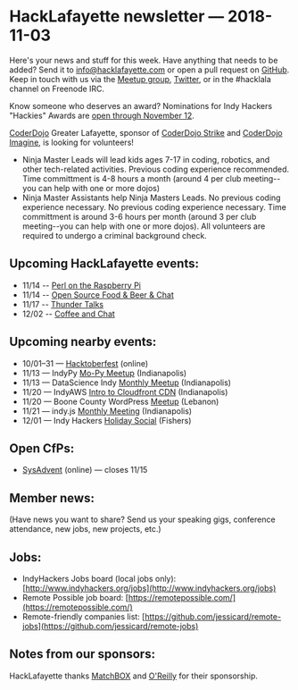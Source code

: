 # HackLafayette newsletter — 2018-11-03

Here's your news and stuff for this week. Have anything that needs to be added? Send it to info@hacklafayette.com or open a pull request on [GitHub](https://github.com/hacklafayette/newsletter). Keep in touch with us via the [Meetup group](https://www.meetup.com/hacklafayette/), [Twitter](https://twitter.com/hacklafayette), or in the #hacklala channel on Freenode IRC.

Know someone who deserves an award? Nominations for Indy Hackers "Hackies" Awards are [open through November 12](https://www.surveymonkey.com/r/MGP7M2X).

[CoderDojo](http://www.greaterlafayettecommerce.com/greater-lafayette-coder-dojo) Greater Lafayette, sponsor of [CoderDojo Strike](http://www.signupgenius.com/go/5080945aea62ea5f49-coderdojo) and [CoderDojo Imagine](http://www.signupgenius.com/go/5080945aea62ea5f49-coderdojo1), is looking for volunteers!

- Ninja Master Leads will lead kids ages 7-17 in coding, robotics, and other tech-related activities. Previous coding experience recommended. Time committment is 4-8 hours a month (around 4 per club meeting--you can help with one or more dojos)
- Ninja Master Assistants help Ninja Masters Leads. No previous coding experience necessary.
  No previous coding experience necessary. Time committment is around 3-6 hours per month (around 3 per club meeting--you can help with one or more dojos). All volunteers are required to undergo a criminal background check.

## Upcoming HackLafayette events:
* 11/14 -- [Perl on the Raspberry Pi](https://www.meetup.com/hacklafayette/events/vkwlfpyxpbsb/)
* 11/14 -- [Open Source Food & Beer & Chat](https://www.meetup.com/hacklafayette/events/rzscgqyxpbsb/)
* 11/17 -- [Thunder Talks ](https://www.meetup.com/hacklafayette/events/253414559/)
* 12/02 -- [Coffee and Chat](https://www.meetup.com/hacklafayette/events/fmlpkqyxpbhc/)

## Upcoming nearby events:
* 10/01–31 — [Hacktoberfest](https://hacktoberfest.digitalocean.com/) (online)
* 11/13 — IndyPy [Mo-Py Meetup](https://www.meetup.com/indypy/events/jpkgppyxpbrb/) (Indianapolis)
* 11/13 — DataScience Indy [Monthly Meetup](https://www.meetup.com/dsindy/events/bdkcwlyxpbsb/) (Indianapolis)
* 11/20 — IndyAWS [Intro to Cloudfront CDN](https://www.meetup.com/IndyAWS/events/sjrtmpyxpbbc/) (Indianapolis)
* 11/20 — Boone County WordPress [Meetup](https://www.meetup.com/Boone-County-WordPress-Meetup/events/jlbhvpyxpbbc/) (Lebanon)
* 11/21 — indy.js [Monthly Meeting](https://www.meetup.com/indyjs/events/ljvvdpyxpbcc/) (Indianapolis)
* 12/01 — Indy Hackers [Holiday Social](http://www.indyhackers.org/holiday-social-2018) (Fishers)

## Open CfPs:
* [SysAdvent](https://docs.google.com/forms/d/e/1FAIpQLScuK2S3raCKPci25oJHEpFXqLAMueKEDvQw3qqCLYiY5nKZrw/viewform) (online) — closes 11/15

## Member news:

(Have news you want to share? Send us your speaking gigs, conference attendance, new jobs, new projects, etc.)

## Jobs:

- IndyHackers Jobs board (local jobs only): [http://www.indyhackers.org/jobs](http://www.indyhackers.org/jobs)
- Remote Possible job board: [https://remotepossible.com/](https://remotepossible.com/)
- Remote-friendly companies list: [https://github.com/jessicard/remote-jobs](https://github.com/jessicard/remote-jobs)

## Notes from our sponsors:

HackLafayette thanks [MatchBOX](http://matchboxstudio.org/) and [O'Reilly](http://www.oreilly.com/) for their sponsorship.
